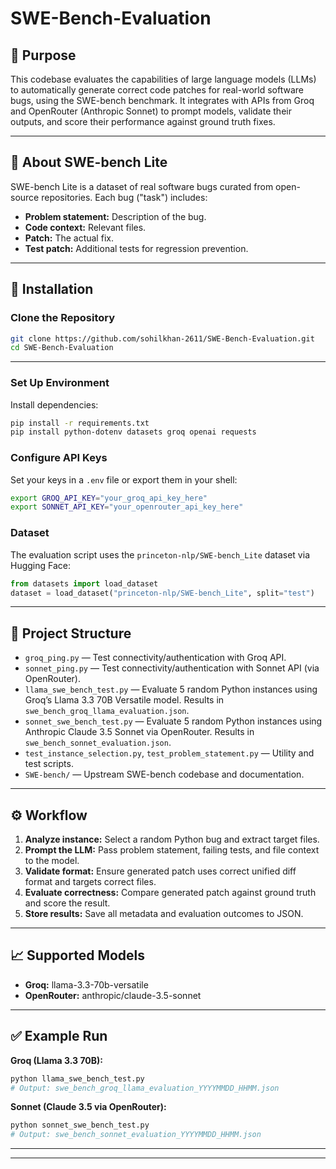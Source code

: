 
# SWE-Bench-Evaluation

## 📝 Purpose

This codebase evaluates the capabilities of large language models (LLMs) to automatically generate correct code patches for real-world software bugs, using the SWE-bench benchmark. It integrates with APIs from Groq and OpenRouter (Anthropic Sonnet) to prompt models, validate their outputs, and score their performance against ground truth fixes.

---

## 📘 About SWE-bench Lite

SWE-bench Lite is a dataset of real software bugs curated from open-source repositories. Each bug ("task") includes:
- **Problem statement:** Description of the bug.
- **Code context:** Relevant files.
- **Patch:** The actual fix.
- **Test patch:** Additional tests for regression prevention.


---

## 🚀 Installation

### Clone the Repository

```bash
git clone https://github.com/sohilkhan-2611/SWE-Bench-Evaluation.git
cd SWE-Bench-Evaluation
```

---


### Set Up Environment

Install dependencies:

```bash
pip install -r requirements.txt
pip install python-dotenv datasets groq openai requests
```

### Configure API Keys

Set your keys in a `.env` file or export them in your shell:

```bash
export GROQ_API_KEY="your_groq_api_key_here"
export SONNET_API_KEY="your_openrouter_api_key_here"
```

### Dataset

The evaluation script uses the `princeton-nlp/SWE-bench_Lite` dataset via Hugging Face:

```python
from datasets import load_dataset
dataset = load_dataset("princeton-nlp/SWE-bench_Lite", split="test")
```

---


## 📂 Project Structure

- `groq_ping.py` — Test connectivity/authentication with Groq API.
- `sonnet_ping.py` — Test connectivity/authentication with Sonnet API (via OpenRouter).
- `llama_swe_bench_test.py` — Evaluate 5 random Python instances using Groq’s Llama 3.3 70B Versatile model. Results in `swe_bench_groq_llama_evaluation.json`.
- `sonnet_swe_bench_test.py` — Evaluate 5 random Python instances using Anthropic Claude 3.5 Sonnet via OpenRouter. Results in `swe_bench_sonnet_evaluation.json`.
- `test_instance_selection.py`, `test_problem_statement.py` — Utility and test scripts.
- `SWE-bench/` — Upstream SWE-bench codebase and documentation.

---


## ⚙️ Workflow

1. **Analyze instance:** Select a random Python bug and extract target files.
2. **Prompt the LLM:** Pass problem statement, failing tests, and file context to the model.
3. **Validate format:** Ensure generated patch uses correct unified diff format and targets correct files.
4. **Evaluate correctness:** Compare generated patch against ground truth and score the result.
5. **Store results:** Save all metadata and evaluation outcomes to JSON.

---


## 📈 Supported Models

- **Groq:** llama-3.3-70b-versatile
- **OpenRouter:** anthropic/claude-3.5-sonnet

---


## ✅ Example Run

**Groq (Llama 3.3 70B):**

```bash
python llama_swe_bench_test.py
# Output: swe_bench_groq_llama_evaluation_YYYYMMDD_HHMM.json
```

**Sonnet (Claude 3.5 via OpenRouter):**

```bash
python sonnet_swe_bench_test.py
# Output: swe_bench_sonnet_evaluation_YYYYMMDD_HHMM.json
```

---

---

